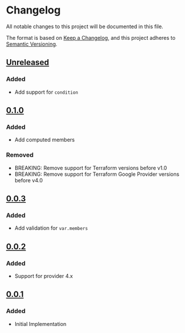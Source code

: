 # Changelog

All notable changes to this project will be documented in this file.

The format is based on [Keep a Changelog](https://keepachangelog.com/en/1.0.0/),
and this project adheres to [Semantic Versioning](https://semver.org/spec/v2.0.0.html).

## [Unreleased]

### Added

- Add support for `condition`

## [0.1.0]

### Added

- Add computed members

### Removed

- BREAKING: Remove support for Terraform versions before v1.0
- BREAKING: Remove support for Terraform Google Provider versions before v4.0

## [0.0.3]

### Added

- Add validation for `var.members`

## [0.0.2]

### Added

- Support for provider 4.x

## [0.0.1]

### Added

- Initial Implementation

[unreleased]: https://github.com/mineiros-io/terraform-google-storage-bucket-iam/compare/v0.1.0...HEAD
[0.1.0]: https://github.com/mineiros-io/terraform-google-storage-bucket-iam/compare/v0.0.3...v0.1.0
[0.0.3]: https://github.com/mineiros-io/terraform-google-storage-bucket-iam/compare/v0.0.2...v0.0.3
[0.0.2]: https://github.com/mineiros-io/terraform-google-storage-bucket-iam/compare/v0.0.1...v0.0.2
[0.0.1]: https://github.com/mineiros-io/terraform-google-storage-bucket-iam/releases/tag/v0.0.1
